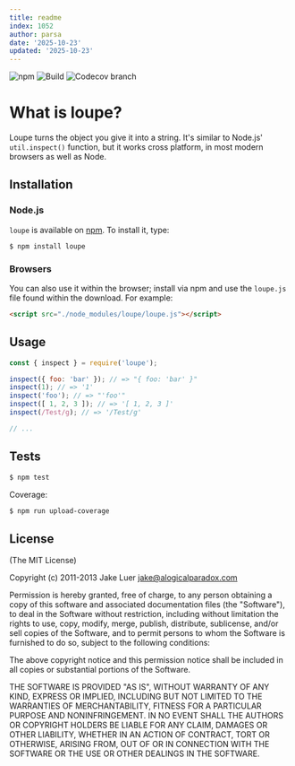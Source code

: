 ```yaml
---
title: readme
index: 1052
author: parsa
date: '2025-10-23'
updated: '2025-10-23'
---
```

![npm](https://img.shields.io/npm/v/loupe?logo=npm)
![Build](https://github.com/chaijs/loupe/workflows/Build/badge.svg?branch=master)
![Codecov branch](https://img.shields.io/codecov/c/github/chaijs/loupe/master?logo=codecov)

# What is loupe?

Loupe turns the object you give it into a string. It's similar to Node.js' `util.inspect()` function, but it works cross platform, in most modern browsers as well as Node.

## Installation

### Node.js

`loupe` is available on [npm](http://npmjs.org). To install it, type:

    $ npm install loupe

### Browsers

You can also use it within the browser; install via npm and use the `loupe.js` file found within the download. For example:

```html
<script src="./node_modules/loupe/loupe.js"></script>
```

## Usage

``` js
const { inspect } = require('loupe');
```

```js
inspect({ foo: 'bar' }); // => "{ foo: 'bar' }"
inspect(1); // => '1'
inspect('foo'); // => "'foo'"
inspect([ 1, 2, 3 ]); // => '[ 1, 2, 3 ]'
inspect(/Test/g); // => '/Test/g'

// ...
```

## Tests

```bash
$ npm test
```

Coverage:

```bash
$ npm run upload-coverage
```

## License

(The MIT License)

Copyright (c) 2011-2013 Jake Luer jake@alogicalparadox.com

Permission is hereby granted, free of charge, to any person obtaining a copy of this software and associated documentation files (the "Software"), to deal in the Software without restriction, including without limitation the rights to use, copy, modify, merge, publish, distribute, sublicense, and/or sell copies of the Software, and to permit persons to whom the Software is furnished to do so, subject to the following conditions:

The above copyright notice and this permission notice shall be included in all copies or substantial portions of the Software.

THE SOFTWARE IS PROVIDED "AS IS", WITHOUT WARRANTY OF ANY KIND, EXPRESS OR IMPLIED, INCLUDING BUT NOT LIMITED TO THE WARRANTIES OF MERCHANTABILITY, FITNESS FOR A PARTICULAR PURPOSE AND NONINFRINGEMENT. IN NO EVENT SHALL THE AUTHORS OR COPYRIGHT HOLDERS BE LIABLE FOR ANY CLAIM, DAMAGES OR OTHER LIABILITY, WHETHER IN AN ACTION OF CONTRACT, TORT OR OTHERWISE, ARISING FROM, OUT OF OR IN CONNECTION WITH THE SOFTWARE OR THE USE OR OTHER DEALINGS IN THE SOFTWARE.
